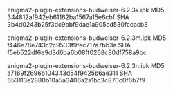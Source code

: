 enigma2-plugin-extensions-budweiser-6.2.3k.ipk
MD5 344812af942eb61162ba1567a15e6cbf
SHA 3b4d0243b25f3dc9bbf9dae1a905cd530fccacb3

enigma2-plugin-extensions-budweiser-6.2.3m.ipk
MD5 f446e78e743c2c9533f9fec717a7bb3a
SHA f5eb522df6e9d3d6ba6b08ff0268c80df758a9bc

enigma2-plugin-extensions-budweiser-6.2.3n.ipk
MD5 a7169f2696b104343d54f9425b6ae311
SHA 653113e2880b10a5a3406a2a1bc3c870c0f6b7f9

